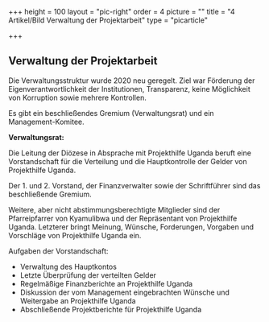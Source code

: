 +++
height = 100
layout = "pic-right"
order = 4
picture = ""
title = "4 Artikel/Bild Verwaltung der Projektarbeit"
type = "picarticle"

+++
## Verwaltung der Projektarbeit

Die Verwaltungsstruktur wurde 2020 neu geregelt. Ziel war Förderung der Eigenverantwortlichkeit der Institutionen, Transparenz, keine Möglichkeit von Korruption sowie mehrere Kontrollen.

Es gibt ein beschließendes Gremium (Verwaltungsrat) und ein Management-Komitee.

**Verwaltungsrat:**

Die Leitung der Diözese in Absprache mit Projekthilfe Uganda beruft eine Vorstandschaft für die Verteilung und die Hauptkontrolle der Gelder von Projekthilfe Uganda.

Der 1. und 2. Vorstand, der Finanzverwalter sowie der Schriftführer sind das beschließende Gremium.

Weitere, aber nicht abstimmungsberechtigte Mitglieder sind der Pfarreipfarrer von Kyamulibwa und der Repräsentant von Projekthilfe Uganda. Letzterer bringt Meinung, Wünsche, Forderungen, Vorgaben und Vorschläge von Projekthilfe Uganda ein.

Aufgaben der Vorstandschaft:

* Verwaltung des Hauptkontos
* Letzte Überprüfung der verteilten Gelder
* Regelmäßige Finanzberichte an Projekthilfe Uganda
* Diskussion der vom Management eingebrachten Wünsche und Weitergabe an Projekthilfe Uganda
* Abschließende Projektberichte für Projekthilfe Uganda